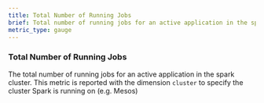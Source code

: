 ```yaml
---
title: Total Number of Running Jobs
brief: Total number of running jobs for an active application in the spark cluster
metric_type: gauge
---
```

### Total Number of Running Jobs
The total number of running jobs for an active application in the spark cluster. This metric is reported with the dimension `cluster` to specify the cluster Spark is running on (e.g. Mesos)
